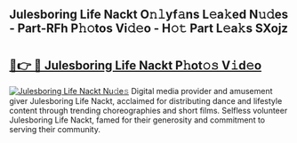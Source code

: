 ## Julesboring Life Nackt O𝚗𝚕yf𝚊ns L𝚎a𝚔ed N𝚞𝚍es - Part-RFh P𝚑𝚘tos Vi𝚍𝚎o - H𝚘𝚝 Part L𝚎a𝚔s SXojz

# <h2><a href="http://kf61ifr.oniu.top/?m=Julesboring+Life+Nackt">🔗👉 🔴 Julesboring Life Nackt P𝚑ot𝚘𝚜 V𝚒d𝚎o</a></h2>

[![Julesboring Life Nackt Nu𝚍e𝚜](https://i.imgur.com/0qMVB7G.gif)](http://kf61ifr.oniu.top/?m=Julesboring+Life+Nackt)
Digital media provider and amusement giver Julesboring Life Nackt, acclaimed for distributing dance and lifestyle content through trending choreographies and short films. Selfless volunteer Julesboring Life Nackt, famed for their generosity and commitment to serving their community.  
